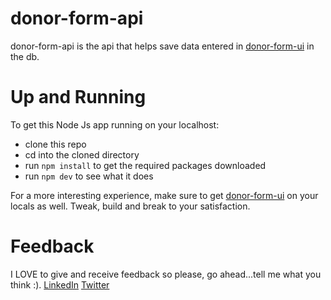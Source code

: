 # donor-form-api
donor-form-api is the api that helps save data entered in [donor-form-ui]("https://github.com/SwiftEsther/donor-form-ui/") in the db.

# Up and Running
To get this Node Js app running on your localhost:
- clone this repo
- cd into the cloned directory
- run `npm install` to get the required packages downloaded
- run `npm dev` to see what it does

For a more interesting experience, make sure to get [donor-form-ui]("https://github.com/SwiftEsther/donor-form-ui/") on your locals as well. Tweak, build and break to your satisfaction.

# Feedback
I LOVE to give and receive feedback so please, go ahead...tell me what you think :). [LinkedIn]("linkedin.com/in/esther-akinloose") [Twitter]("https://twitter.com/eyiinjuu")
